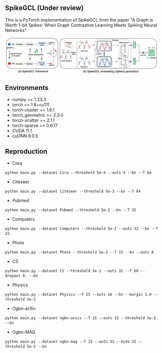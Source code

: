 ## SpikeGCL (Under review)
This is a PyTorch implementation of SpikeGCL from the paper "A Graph is Worth 1-bit Spikes: When Graph Contrastive Learning Meets Spiking Neural Networks".

<div align="center">
  <img src="imgs/spikegcl.png"/>
</div>

## Environments
+ numpy == 1.23.3
+ torch == 1.8+cu111
+ torch-cluster == 1.6.1
+ torch_geometric == 2.3.0
+ torch-scatter == 2.1.1
+ torch-sparse == 0.6.17
+ CUDA 11.1
+ cuDNN 8.0.5


## Reproduction

+ Cora
```
python main.py --dataset Cora --threshold 5e-4 --outs 4 --bn --T 64
```
+ Citeseer
```
python main.py --dataset Citeseer --threshold 5e-3 --bn --T 64
```
+ Pubmed
```
python main.py --dataset Pubmed --threshold 5e-2 --bn --T 32
```
+ Computers
```
python main.py --dataset Computers --threshold 5e-2 --outs 32 --bn --T 25
```
+ Photo 
```
python main.py --dataset Photo --threshold 5e-2 --T 15 --bn --outs 8
```
+ CS
```
python main.py --dataset CS --threshold 5e-1 --outs 32 --T 60 --dropout 0. --bn
```
+ Physics 
```
python main.py --dataset Physics --T 25 --outs 16 --bn --margin 1.0 --threshold 5e-2
```
+ Ogbn-arXiv
```
python main.py --dataset ogbn-arxiv --T 15 --outs 32 --threshold 5e-2 --bn
```
+ Ogbn-MAG
```
python main.py --dataset ogbn-mag --T 15 --outs 32 --hids 32 --threshold 5e-3 --bn
```
